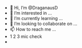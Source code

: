 - 👋 Hi, I’m @DraganausD
- 👀 I’m interested in ...
- 🌱 I’m currently learning ...
- 💞️ I’m looking to collaborate on ...
- 📫 How to reach me ...
- 1 2 3 mic check
- 
<!---
DraganausD/DraganausD is a ✨ special ✨ repository because its `README.md` (this file) appears on your GitHub profile.
You can click the Preview link to take a look at your changes.
--->
